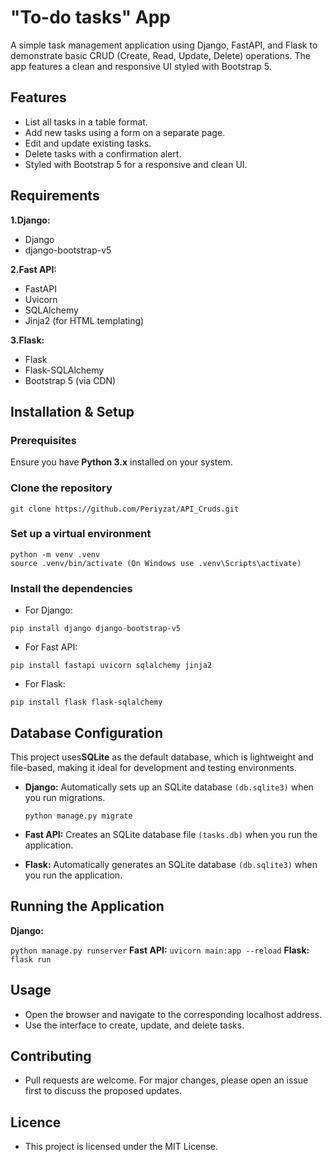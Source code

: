 #  "To-do tasks"  App
A simple task management application using Django, FastAPI, and Flask to demonstrate basic CRUD (Create, Read, Update, Delete) operations. The app features a clean and responsive UI styled with Bootstrap 5.
## Features
- List all tasks in a table format.
- Add new tasks using a form on a separate page.
- Edit and update existing tasks.
- Delete tasks with a confirmation alert.
- Styled with Bootstrap 5 for a responsive and clean UI.
## Requirements
**1.Django:**
 - Django
 - django-bootstrap-v5
   
**2.Fast API:**
 - FastAPI
 - Uvicorn
 - SQLAlchemy
 - Jinja2 (for HTML templating)

**3.Flask:** 
 - Flask
 - Flask-SQLAlchemy
 - Bootstrap 5 (via CDN)
## Installation & Setup
### Prerequisites
 Ensure you have **Python 3.x** installed on your system.
### Clone the repository
```
git clone https://github.com/Periyzat/API_Cruds.git
```
### Set up a virtual environment
```
python -m venv .venv
source .venv/bin/activate (On Windows use .venv\Scripts\activate)
```
### Install the dependencies
- For Django:

`pip install django django-bootstrap-v5` 
- For Fast API: 

`pip install fastapi uvicorn sqlalchemy jinja2`
- For Flask:

`pip install flask flask-sqlalchemy`
## Database Configuration
This project uses**SQLite** as the default database, which is lightweight and file-based, making it ideal for development and testing environments.
- **Django:** Automatically sets up an SQLite database `(db.sqlite3)` when you run migrations.

  `python manage.py migrate`
- **Fast API:** Creates an SQLite database file `(tasks.db)` when you run the application.
- **Flask:** Automatically generates an SQLite database `(db.sqlite3)` when you run the application.
 ## Running the Application
**Django:** 

`python manage.py runserver`
**Fast API:** 
`uvicorn main:app --reload`
**Flask:**
`flask run`
## Usage
- Open the browser and navigate to the corresponding localhost address.
- Use the interface to create, update, and delete tasks.
## Contributing
- Pull requests are welcome. For major changes, please open an issue first to discuss the proposed updates. 
## Licence
- This project is licensed under the MIT License.
